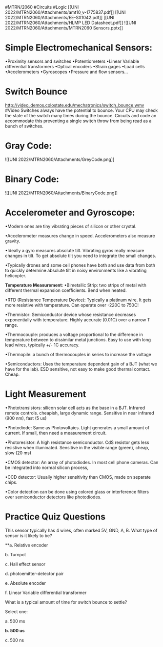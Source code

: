 #MTRN/2060  #Circuits #Logic 
[[UNI 2022/MTRN2060/Attachments/amt10_v-1775837.pdf]]
[[UNI 2022/MTRN2060/Attachments/EE-SX1042.pdf]]
[[UNI 2022/MTRN2060/Attachments/HLMP  LED Datasheet.pdf]]
![[UNI 2022/MTRN2060/Attachments/MTRN2060 Sensors.pptx]]
# Simple Electromechanical Sensors:
•Proximity sensors and switches
•Potentiometers
•Linear Variable differential transformers
•Optical encoders
•Strain gages
•Load cells
•Accelerometers
•Gyroscopes
•Pressure and flow sensors…

# Switch Bounce
http://video_demos.colostate.edu/mechatronics/switch_bounce.wmv
#Video
Switches always have the potential to bounce. Your CPU may check the state of the switch many times during the bounce. Circuits and code an accommodate this preventing a single switch throw from being read as a bunch of switches.

# Gray Code:
![[UNI 2022/MTRN2060/Attachments/GreyCode.png]]

# Binary Code:
![[UNI 2022/MTRN2060/Attachments/BinaryCode.png]]

# Accelerometer and Gyroscope:
•Modern ones are tiny vibrating pieces of silicon or other crystal.

•Accelerometer measures change in speed. Accelerometers also measure gravity.

•Ideally a gyro measures absolute tilt. Vibrating gyros really measure changes in tilt. To get absolute tilt you need to integrate the small changes.

•Typically drones and some cell phones have both and use data from both to quickly determine absolute tilt in noisy environments like a vibrating helicopter.

**Temperature Measurement**:
•Bimetallic Strip: two strips of metal with different thermal expansion coefficients. Bend when heated.

•RTD (Resistance Temperature Device): Typically a platinum wire. It gets more resistive with temperature. Can operate over -220C to 750C!

•Thermistor: Semiconductor device whose resistance decreases exponentially with temperature. Highly accurate (0.01C) over a narrow T range.

•Thermocouple: produces a voltage proportional to the difference in temperature between to dissimilar metal junctions. Easy to use with long lead wires, typically +/- 1C accuracy.

•Thermopile: a bunch of thermocouples in series to increase the voltage

•Semiconductors: Uses the temperature dependent gain of a BJT (what we have for the lab). ESD sensitive, not easy to make good thermal contact. Cheap.

# Light Measurement
•Phototransistors: silicon solar cell acts as the base in a BJT. Infrared remote controls. cheapish, large dynamic range. Sensitive in near infrared (900 nm), fast (5 us)

•Photodiode: Same as Photovoltaics. Light generates a small amount of current. If small, then need a measurement circuit.

•Photoresistor: A high resistance semiconductor. CdS resistor gets less resistive when illuminated. Sensitive in the visible range (green), cheap, slow (20 ms)

•CMOS detector: An array of photodiodes. In most cell phone cameras. Can be integrated into normal silicon process,

•CCD detector: Usually higher sensitivity than CMOS, made on separate chips.

•Color detection can be done using colored glass or interference filters over semiconductor detectors like photodiodes.

# Practice Quiz Questions
This sensor typically has 4 wires, often marked 5V, GND, A, B. What type of sensor is it likely to be?

**a. Relative encoder

b. Turnpot

c. Hall effect sensor

d. photoemitter-detector pair

e. Absolute encoder

f. Linear Variable differential transformer



What is a typical amount of time for switch bounce to settle?

Select one:

a. 500 ms

**b. 500 us**

c. 500 ns



